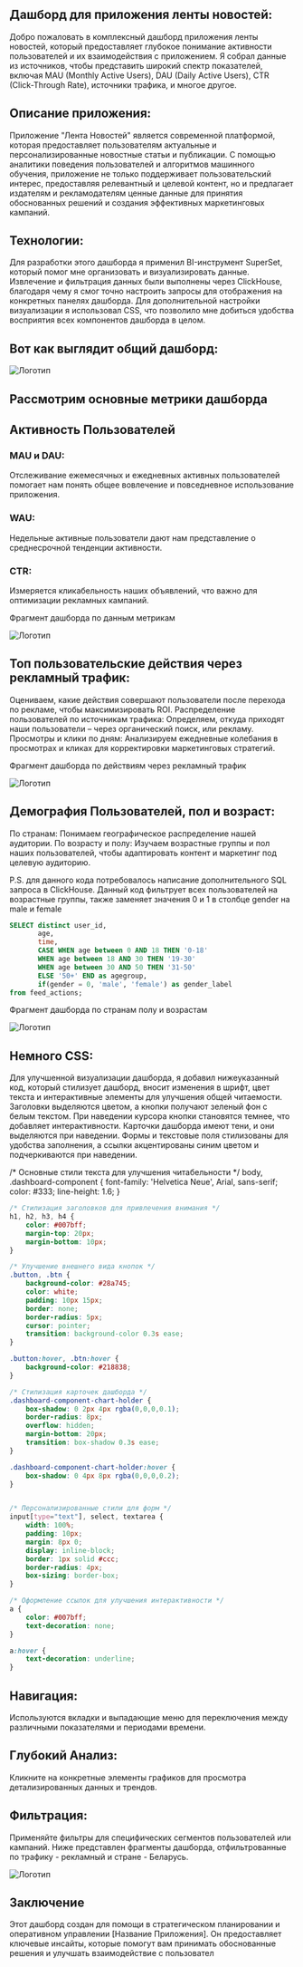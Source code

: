 ## Дашборд для приложения ленты новостей:

Добро пожаловать в комплексный дашборд приложения ленты новостей, который предоставляет глубокое понимание активности пользователей и их взаимодействия с приложением. Я собрал данные из источников, чтобы представить широкий спектр показателей, включая MAU (Monthly Active Users), DAU (Daily Active Users), CTR (Click-Through Rate), источники трафика, и многое другое.

## Описание приложения:

Приложение "Лента Новостей" является современной платформой, которая предоставляет пользователям актуальные и персонализированные новостные статьи и публикации. С помощью аналитики поведения пользователей и алгоритмов машинного обучения, приложение не только поддерживает пользовательский интерес, предоставляя релевантный и целевой контент, но и предлагает издателям и рекламодателям ценные данные для принятия обоснованных решений и создания эффективных маркетинговых кампаний.

## Технологии:
Для разработки этого дашборда я применил BI-инструмент SuperSet, который помог мне организовать и визуализировать данные. Извлечение и фильтрация данных были выполнены через ClickHouse, благодаря чему я смог точно настроить запросы для отображения на конкретных панелях дашборда. Для дополнительной настройки визуализации я использовал CSS, что позволило мне добиться удобства восприятия всех компонентов дашборда в целом.

## Вот как выглядит общий дашборд:

![Логотип](https://github.com/datamagical/portfolio/blob/main/Dashboards/7.jpg?raw=true)

## Рассмотрим основные метрики дашборда

## Активность Пользователей
### MAU и DAU: 
Отслеживание ежемесячных и ежедневных активных пользователей помогает нам понять общее вовлечение и повседневное использование приложения.
### WAU: 
Недельные активные пользователи дают нам представление о среднесрочной тенденции активности.
### CTR: 
Измеряется кликабельность наших объявлений, что важно для оптимизации рекламных кампаний.

Фрагмент дашборда по данным метрикам

![Логотип](https://github.com/datamagical/portfolio/blob/main/Dashboards/1.jpg?raw=true)

## Топ пользовательские действия через рекламный трафик: 
Оцениваем, какие действия совершают пользователи после перехода по рекламе, чтобы максимизировать ROI. Распределение пользователей по источникам трафика: Определяем, откуда приходят наши пользователи – через органический поиск, или рекламу. Просмотры и клики по дням: Анализируем ежедневные колебания в просмотрах и кликах для корректировки маркетинговых стратегий.

Фрагмент дашборда по действиям через рекламный трафик

![Логотип](https://github.com/datamagical/portfolio/blob/main/Dashboards/6.jpg?raw=true)

## Демография Пользователей, пол и возраст:
По странам: Понимаем географическое распределение нашей аудитории.
По возрасту и полу: Изучаем возрастные группы и пол наших пользователей, чтобы адаптировать контент и маркетинг под целевую аудиторию.

P.S. для данного кода потребовалось написание дополнительного SQL запроса в ClickHouse. Данный код фильтрует всех пользователей на возрастные группы, также заменяет значения 0 и 1 в столбце gender на male и female

```sql
SELECT distinct user_id, 
       age,
       time,
       CASE WHEN age between 0 AND 18 THEN '0-18'
       WHEN age between 18 AND 30 THEN '19-30'
       WHEN age between 30 AND 50 THEN '31-50'
       ELSE '50+' END as agegroup,
       if(gender = 0, 'male', 'female') as gender_label
from feed_actions;
```

Фрагмент дашборда по странам полу и возрастам

![Логотип](https://github.com/datamagical/portfolio/blob/main/Dashboards/8.jpg?raw=true)
## Немного CSS:
Для улучшенной визуализации дашборда, я добавил нижеуказанный код, который стилизует дашборд, вносит изменения в шрифт, цвет текста и интерактивные элементы для улучшения общей читаемости. Заголовки выделяются цветом, а кнопки получают зеленый фон с белым текстом. При наведении курсора кнопки становятся темнее, что добавляет интерактивности. Карточки дашборда имеют тени, и они выделяются при наведении. Формы и текстовые поля стилизованы для удобства заполнения, а ссылки акцентированы синим цветом и подчеркиваются при наведении.

/* Основные стили текста для улучшения читабельности */
body, .dashboard-component {
    font-family: 'Helvetica Neue', Arial, sans-serif;
    color: #333;
    line-height: 1.6;
}
```css
/* Стилизация заголовков для привлечения внимания */
h1, h2, h3, h4 {
    color: #007bff;
    margin-top: 20px;
    margin-bottom: 10px;
}

/* Улучшение внешнего вида кнопок */
.button, .btn {
    background-color: #28a745;
    color: white;
    padding: 10px 15px;
    border: none;
    border-radius: 5px;
    cursor: pointer;
    transition: background-color 0.3s ease;
}

.button:hover, .btn:hover {
    background-color: #218838;
}

/* Стилизация карточек дашборда */
.dashboard-component-chart-holder {
    box-shadow: 0 2px 4px rgba(0,0,0,0.1);
    border-radius: 8px;
    overflow: hidden;
    margin-bottom: 20px;
    transition: box-shadow 0.3s ease;
}

.dashboard-component-chart-holder:hover {
    box-shadow: 0 4px 8px rgba(0,0,0,0.2);
}


/* Персонализированные стили для форм */
input[type="text"], select, textarea {
    width: 100%;
    padding: 10px;
    margin: 8px 0;
    display: inline-block;
    border: 1px solid #ccc;
    border-radius: 4px;
    box-sizing: border-box;
}

/* Оформление ссылок для улучшения интерактивности */
a {
    color: #007bff;
    text-decoration: none;
}

a:hover {
    text-decoration: underline;
}

```
## Навигация: 
Используются вкладки и выпадающие меню для переключения между различными показателями и периодами времени.
## Глубокий Анализ:
Кликните на конкретные элементы графиков для просмотра детализированных данных и трендов.
## Фильтрация: 
Применяйте фильтры для специфических сегментов пользователей или кампаний. Ниже представлен фрагменты дашборда, отфильтрованные по трафику - рекламный и стране - Беларусь.

![Логотип](https://github.com/datamagical/portfolio/blob/main/Dashboards/3.jpg?raw=true)

## Заключение
Этот дашборд создан для помощи в стратегическом планировании и оперативном управлении [Название Приложения]. Он предоставляет ключевые инсайты, которые помогут вам принимать обоснованные решения и улучшать взаимодействие с пользовател


